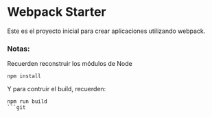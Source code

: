 # Webpack Starter

Este es el proyecto inicial para crear aplicaciones utilizando webpack.

### Notas:
Recuerden reconstruir los módulos de Node
```
npm install
```

Y para contruir el build, recuerden:
```
npm run build
```git